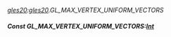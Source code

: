 _[gles20](../../modules/gles20/gles20-module.md):[gles20](../../modules/gles20/gles20-module.md).GL\_MAX\_VERTEX\_UNIFORM\_VECTORS_
##### Const GL\_MAX\_VERTEX\_UNIFORM\_VECTORS:[Int](../../modules/wonkey/wonkey-types-int.md)
